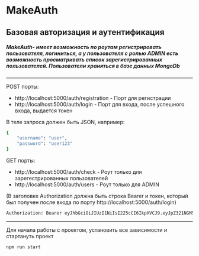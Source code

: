 # MakeAuth
## Базовая авторизация и аутентификация
 



##### MakeAuth- имеет возможность по роутам регистрировать пользователя, логиниться, а у пользователя с ролью ADMIN есть возможность просматривать список зарегистрированных пользователей. Пользователи храняться в базе данных MongoDb  

---

POST порты:
- http://localhost:5000/auth/registration - Порт для регистрации
- http://localhost:5000/auth/login - Порт для входа, после успешного входа, выдается токен

В теле запроса должен быть JSON, например:
```sh
{
    "username": "user",
    "password": "user123"
}
```
GET порты:

- http://localhost:5000/auth/check - Роут только для зарегестрированных пользователей
- http://localhost:5000/auth/users - Роут только для ADMIN 

(В заголовке Authorization должна быть строка Bearer и токен, который был получен после входа по порту http://localhost:5000/auth/login)

```sh
Authorization: Bearer eyJhbGciOiJIUzI1NiIsI225cCI6IkpXVCJ9.eyJpZ321NGM5M2VhZTA2YTkzMzA2NmUzYjFkNCIsInVzZXJuYW1lIjoiYWRtaW4iLCJyb2xlcyI6WyJBRE1JTiJasdYXQiOjE2OTk2MTU2ODgsImV4cCI6MTY5OTc4ODQ4OH0.3Ni1e-M184zvhxawHVHr5lDvSZJ-r3TSd5IJ6WLVxDA
```
---
Для начала работы с проектом, установить все зависимости и стартануть проект
```sh
npm run start
```